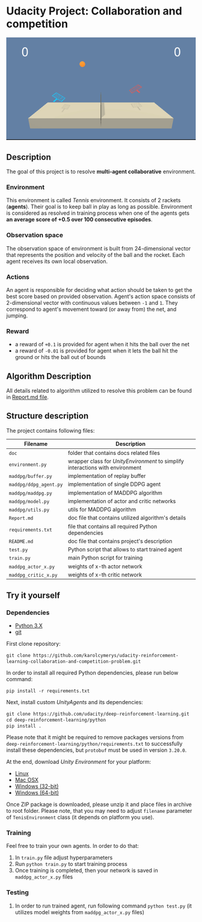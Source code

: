 # Udacity Project: Collaboration and competition

![Demo animation](./docs/animation.gif)

## Description

The goal of this project is to resolve __multi-agent collaborative__ environment.

### Environment

This environment is called _Tennis_ environment. 
It consists of 2 rackets (__agents__). Their goal is to keep ball in play as long as possible.
Environment is considered as resolved in training process when one of the agents gets 
__an average score of +0.5 over 100 consecutive episodes__.


### Observation space

The observation space of environment is built from 24-dimensional vector 
that represents the position and velocity of the ball and the rocket. 
Each agent receives its own local observation.

### Actions

An agent is responsible for deciding what action should be taken to get the best score based on provided observation. 
Agent's action space consists of 2-dimensional vector with continuous values between `-1` and `1`. 
They correspond to agent's movement toward (or away from) the net, and jumping.


### Reward

- a reward of `+0.1` is provided for agent when it hits the ball over the net  
- a reward of `-0.01` is provided for agent when it lets the ball hit the ground or hits the ball out of bounds

## Algorithm Description

All details related to algorithm utilized to resolve this problem can be found in [Report.md file](./Report.md).

## Structure description

The project contains following files:

| Filename               | Description                                                                    |
|------------------------|--------------------------------------------------------------------------------|
| `doc`                  | folder that contains docs related files                                        |
| `environment.py`       | wrapper class for _UnityEnvironment_ to simplify interactions with environment |
| `maddpg/buffer.py`     | implementation of replay buffer                                                |
| `maddpg/ddpg_agent.py` | implementation of single DDPG agent                                            |
| `maddpg/maddpg.py`     | implementation of MADDPG algorithm                                             |
| `maddpg/model.py`      | implementation of actor and critic networks                                    |
| `maddpg/utils.py`      | utils for MADDPG algorithm                                                     |
| `Report.md`            | doc file that contains utilized algorithm's details                            |  
| `requirements.txt`     | file that contains all required Python dependencies                            |  
| `README.md`            | doc file that contains project's description                                   | 
| `test.py`              | Python script that allows to start trained agent                               |
| `train.py`             | main Python script for training                                                |
| `maddpg_actor_x.py`    | weights of x-th actor network                                                  |
| `maddpg_critic_x.py`   | weights of x-th critic network                                                 |

## Try it yourself

### Dependencies

- [Python 3.X](https://www.python.org/downloads/)
- [git](https://git-scm.com/downloads)

First clone repository:

```shell
git clone https://github.com/karolcymerys/udacity-reinforcement-learning-collaboration-and-competition-problem.git
```

In order to install all required Python dependencies, please run below command:

```shell
pip install -r requirements.txt
```

Next, install custom _UnityAgents_ and its dependencies:

```shell
git clone https://github.com/udacity/deep-reinforcement-learning.git
cd deep-reinforcement-learning/python
pip install . 
```

Please note that it might be required to remove packages versions from
`deep-reinforcement-learning/python/requirements.txt` to successfully install these dependencies,
but `protobuf` must be used in version `3.20.0`.

At the end, download _Unity Environment_ for your platform:

- [Linux](https://s3-us-west-1.amazonaws.com/udacity-drlnd/P3/Tennis/Tennis_Linux.zip)
- [Mac OSX](https://s3-us-west-1.amazonaws.com/udacity-drlnd/P3/Tennis/Tennis.app.zip)
- [Windows (32-bit)](https://s3-us-west-1.amazonaws.com/udacity-drlnd/P3/Tennis/Tennis_Windows_x86.zip)
- [Windows (64-bit)](https://s3-us-west-1.amazonaws.com/udacity-drlnd/P3/Tennis/Tennis_Windows_x86_64.zip)

Once ZIP package is downloaded, please unzip it and place files in archive to root folder.
Please note, that you may need to adjust `filename` parameter of `TenisEnvironment` class
(it depends on platform you use).

### Training

Feel free to train your own agents. In order to do that:

1. In `train.py` file adjust hyperparameters
2. Run `python train.py` to start training process
3. Once training is completed, then your network is saved in `maddpg_actor_x.py` files

### Testing

1. In order to run trained agent, run following command `python test.py`
   (it utilizes model weights from `maddpg_actor_x.py` files)